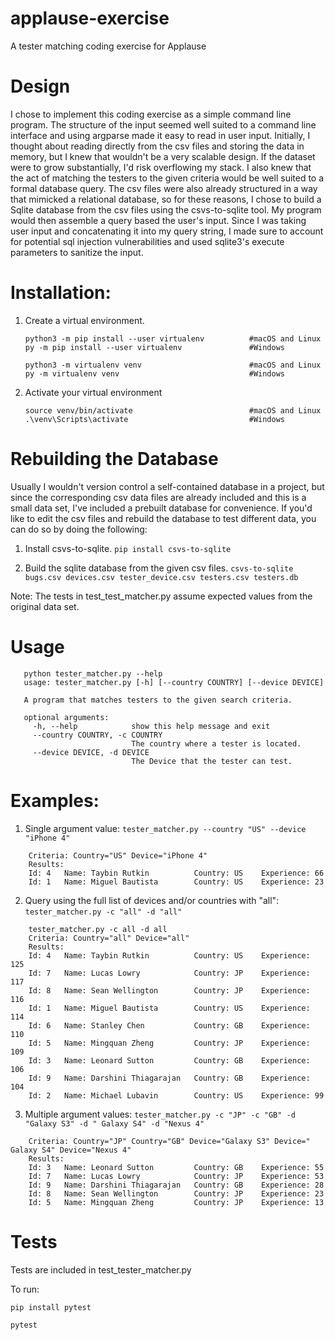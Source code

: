 # applause-exercise
A tester matching coding exercise for Applause

# Design

I chose to implement this coding exercise as a simple command line program.  The structure of the input seemed well suited to a command line interface and using argparse made it easy to read in user input.  Initially, I thought about reading directly from the csv files and storing the data in memory, but I knew that wouldn't be a very scalable design. If the dataset were to grow substantially, I'd risk overflowing my stack. I also knew that the act of matching the testers to the given criteria would be well suited to a formal database query. The csv files were also already structured in a way that mimicked a relational database, so for these reasons, I chose to build a Sqlite database from the csv files using the csvs-to-sqlite tool. My program would then assemble a query based the user's input. Since I was taking user input and concatenating it into my query string, I made sure to account for potential sql injection vulnerabilities and used sqlite3's execute parameters to sanitize the input.

# Installation:

1. Create a virtual environment.
  
    ```
    python3 -m pip install --user virtualenv          #macOS and Linux
    py -m pip install --user virtualenv               #Windows
    ```
    ```
    python3 -m virtualenv venv                        #macOS and Linux
    py -m virtualenv venv                             #Windows
    ```
2. Activate your virtual environment
    ```
    source venv/bin/activate                          #macOS and Linux
    .\venv\Scripts\activate                           #Windows
    ```
    
# Rebuilding the Database
Usually I wouldn't version control a self-contained database in a project, but since the corresponding csv data files are already included and this is a small data set, I've included a prebuilt database for convenience.  If you'd like to edit the csv files and rebuild the database to test different data, you can do so by doing the following:

1. Install csvs-to-sqlite.
```pip install csvs-to-sqlite```

2. Build the sqlite database from the given csv files.
```csvs-to-sqlite bugs.csv devices.csv tester_device.csv testers.csv testers.db```

Note: The tests in test_test_matcher.py assume expected values from the original data set.

# Usage

 ```
    python tester_matcher.py --help
    usage: tester_matcher.py [-h] [--country COUNTRY] [--device DEVICE]

    A program that matches testers to the given search criteria.

    optional arguments:
      -h, --help            show this help message and exit
      --country COUNTRY, -c COUNTRY
                            The country where a tester is located.
      --device DEVICE, -d DEVICE
                            The Device that the tester can test.
```

# Examples:

1. Single argument value: ```tester_matcher.py --country "US" --device "iPhone 4"```
```
    Criteria: Country="US" Device="iPhone 4"
    Results:
    Id: 4   Name: Taybin Rutkin          Country: US    Experience: 66
    Id: 1   Name: Miguel Bautista        Country: US    Experience: 23
```

2. Query using the full list of devices and/or countries with "all": ```tester_matcher.py -c "all" -d "all"```
```
    tester_matcher.py -c all -d all
    Criteria: Country="all" Device="all"
    Results:
    Id: 4   Name: Taybin Rutkin          Country: US    Experience: 125
    Id: 7   Name: Lucas Lowry            Country: JP    Experience: 117
    Id: 8   Name: Sean Wellington        Country: JP    Experience: 116
    Id: 1   Name: Miguel Bautista        Country: US    Experience: 114
    Id: 6   Name: Stanley Chen           Country: GB    Experience: 110
    Id: 5   Name: Mingquan Zheng         Country: JP    Experience: 109
    Id: 3   Name: Leonard Sutton         Country: GB    Experience: 106
    Id: 9   Name: Darshini Thiagarajan   Country: GB    Experience: 104
    Id: 2   Name: Michael Lubavin        Country: US    Experience: 99
```
3. Multiple argument values: ```tester_matcher.py -c "JP" -c "GB" -d "Galaxy S3" -d " Galaxy S4" -d "Nexus 4"```
```
    Criteria: Country="JP" Country="GB" Device="Galaxy S3" Device=" Galaxy S4" Device="Nexus 4"
    Results:
    Id: 3   Name: Leonard Sutton         Country: GB    Experience: 55
    Id: 7   Name: Lucas Lowry            Country: JP    Experience: 53
    Id: 9   Name: Darshini Thiagarajan   Country: GB    Experience: 28
    Id: 8   Name: Sean Wellington        Country: JP    Experience: 23
    Id: 5   Name: Mingquan Zheng         Country: JP    Experience: 13
```
# Tests
Tests are included in test_tester_matcher.py

To run: 

```pip install pytest```

```pytest```
